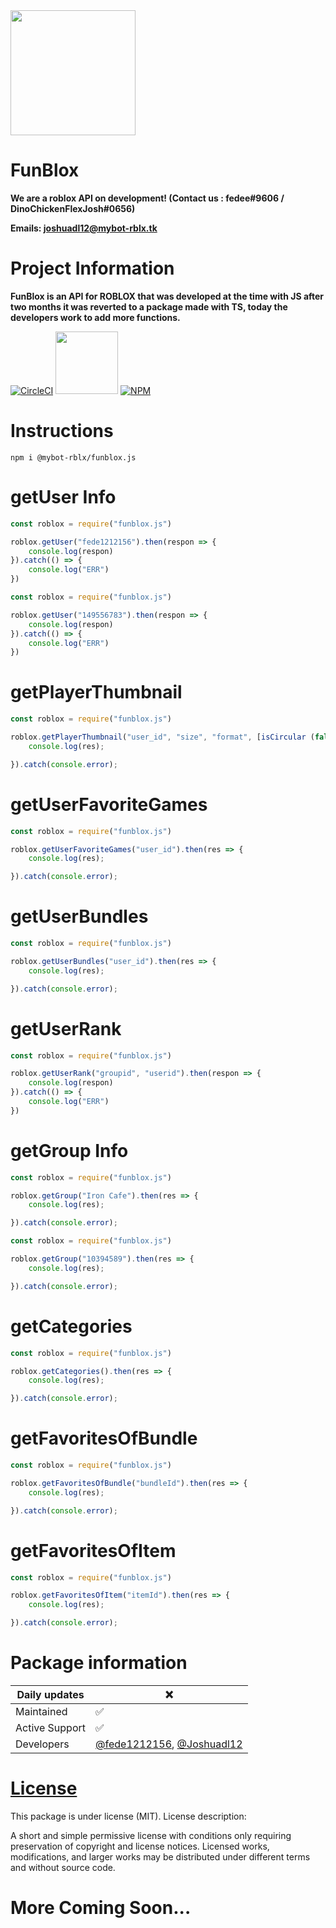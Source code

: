 
 <img src="https://i.ibb.co/QH6vbJP/20210717-185559-0000.png" width="200"/>

# FunBlox
**We are a roblox API on development! (Contact us : fedee#9606 / DinoChickenFlexJosh#0656)**

**Emails: joshuadl12@mybot-rblx.tk**

# Project Information
**FunBlox is an API for ROBLOX that was developed at the time with JS after two months it was reverted to a package made with TS, today the developers work to add more functions.**


[![CircleCI](https://circleci.com/gh/mybot-rblx/FunBlox/tree/main.svg?style=svg)](https://circleci.com/gh/mybot-rblx/FunBlox/tree/main)   [<img src="https://img.shields.io/discord/776614395722989599.svg?style=for-the-badge" width="100"/>](https://discord.gg/3PjNrKW4h7)  [![NPM](https://nodei.co/npm/@mybot-rblx/funblox.js.png)](https://nodei.co/npm/@mybot-rblx/funblox.js/)




# Instructions

```
npm i @mybot-rblx/funblox.js
```

# getUser Info

```js
const roblox = require("funblox.js")

roblox.getUser("fede1212156").then(respon => {
    console.log(respon)
}).catch(() => {
    console.log("ERR")
})
```

```js
const roblox = require("funblox.js")

roblox.getUser("149556783").then(respon => {
    console.log(respon)
}).catch(() => {
    console.log("ERR")
})
```

# getPlayerThumbnail



```js
const roblox = require("funblox.js")

roblox.getPlayerThumbnail("user_id", "size", "format", [isCircular (false, true)]).then(res => {
    console.log(res);

}).catch(console.error);

```

# getUserFavoriteGames

```js
const roblox = require("funblox.js")

roblox.getUserFavoriteGames("user_id").then(res => {
    console.log(res);

}).catch(console.error);

```

# getUserBundles

```js
const roblox = require("funblox.js")

roblox.getUserBundles("user_id").then(res => {
    console.log(res);

}).catch(console.error);

```

# getUserRank

```js
const roblox = require("funblox.js")

roblox.getUserRank("groupid", "userid").then(respon => {
    console.log(respon)
}).catch(() => {
    console.log("ERR")
})
```

# getGroup Info

```js
const roblox = require("funblox.js")

roblox.getGroup("Iron Cafe").then(res => {
    console.log(res);

}).catch(console.error);
```

```js
const roblox = require("funblox.js")

roblox.getGroup("10394589").then(res => {
    console.log(res);

}).catch(console.error);

```

# getCategories

```js
const roblox = require("funblox.js")

roblox.getCategories().then(res => {
    console.log(res);

}).catch(console.error);

```

# getFavoritesOfBundle

```js
const roblox = require("funblox.js")

roblox.getFavoritesOfBundle("bundleId").then(res => {
    console.log(res);

}).catch(console.error);

```

# getFavoritesOfItem

```js
const roblox = require("funblox.js")

roblox.getFavoritesOfItem("itemId").then(res => {
    console.log(res);

}).catch(console.error);

```

# Package information
| Daily updates | ❌ |
| ------- | ------ |
| Maintained | ✅ |
| Active Support | ✅|
| Developers | [@fede1212156](https://www.roblox.com/users/835364986/profile), [@Joshuadl12](https://www.roblox.com/users/156711358/profile) |

# [License](https://github.com/mybot-rblx/FunBlox/blob/main/LICENSE)
This package is under license (MIT).
License description:

A short and simple permissive license with conditions only requiring preservation of copyright and license notices. Licensed works, modifications, and larger works may be distributed under different terms and without source code.

# More Coming Soon...
